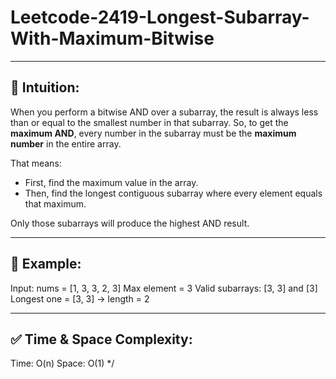 # Leetcode-2419-Longest-Subarray-With-Maximum-Bitwise

------------------------------
🌟 Intuition:
-------------------------------
When you perform a bitwise AND over a subarray, the result is always less than or equal to the smallest number in that subarray.
So, to get the **maximum AND**, every number in the subarray must be the **maximum number** in the entire array.

That means:
- First, find the maximum value in the array.
- Then, find the longest contiguous subarray where every element equals that maximum.

Only those subarrays will produce the highest AND result.

-------------------------------
🧠 Example:
-------------------------------
Input: nums = [1, 3, 3, 2, 3]
Max element = 3
Valid subarrays: [3, 3] and [3]
Longest one = [3, 3] → length = 2

-------------------------------
✅ Time & Space Complexity:
-------------------------------
Time: O(n)
Space: O(1)
*/
